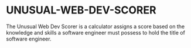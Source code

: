 # UNUSUAL-WEB-DEV-SCORER
The Unusual Web Dev Scorer is a calculator assigns a score based on the knowledge and skills a software engineer must possess to hold the title of software engineer.
